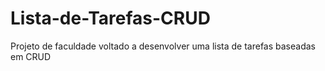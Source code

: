 # Lista-de-Tarefas-CRUD
Projeto de faculdade voltado a desenvolver uma lista de tarefas baseadas em CRUD

